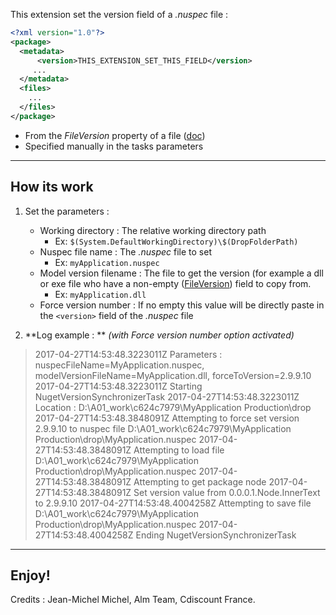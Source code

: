 This extension set the version field of a *.nuspec* file :

```xml
<?xml version="1.0"?>
<package>
  <metadata>
      <version>THIS_EXTENSION_SET_THIS_FIELD</version>
     ...
  </metadata>
  <files>
    ...
  </files>
</package>
```

 - From the *FileVersion* property of a file ([doc](https://msdn.microsoft.com/en-us/library/system.diagnostics.fileversioninfo.fileversion.aspx))
 - Specified manually in the tasks parameters

___

## How its work

1. Set the parameters :
   * Working directory : The relative working directory path 
	   * Ex: `$(System.DefaultWorkingDirectory)\$(DropFolderPath)`
   * Nuspec file name : The *.nuspec* file to set
	   * Ex: `myApplication.nuspec`
   * Model version filename :  The file to get the version (for example a dll or exe file who have a non-empty ([FileVersion](https://msdn.microsoft.com/en-us/library/system.diagnostics.fileversioninfo.fileversion.aspx)) field to copy from.
	   * Ex: `myApplication.dll`
   * Force version number : If no empty this value will be directly paste in the `<version>` field of the *.nuspec* file
   
1. **Log example : **  *(with Force version number option activated)*

> 2017-04-27T14:53:48.3223011Z Parameters : nuspecFileName=MyApplication.nuspec, modelVersionFileName=MyApplication.dll, forceToVersion=2.9.9.10
2017-04-27T14:53:48.3223011Z Starting NugetVersionSynchronizerTask
2017-04-27T14:53:48.3223011Z Location : D:\A01\_work\c624c7979\MyApplication Production\drop
2017-04-27T14:53:48.3848091Z Attempting to force set version 2.9.9.10 to nuspec file D:\A01\_work\c624c7979\MyApplication Production\drop\MyApplication.nuspec
2017-04-27T14:53:48.3848091Z Attempting to load file D:\A01\_work\c624c7979\MyApplication Production\drop\MyApplication.nuspec
2017-04-27T14:53:48.3848091Z Attempting to get package node
2017-04-27T14:53:48.3848091Z Set version value from 0.0.0.1.Node.InnerText to 2.9.9.10
2017-04-27T14:53:48.4004258Z Attempting to save file D:\A01\_work\c624c7979\MyApplication Production\drop\MyApplication.nuspec
2017-04-27T14:53:48.4004258Z Ending NugetVersionSynchronizerTask
___

## Enjoy!


Credits : Jean-Michel Michel, Alm Team, Cdiscount France.